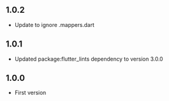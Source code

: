 ## 1.0.2

- Update to ignore .mappers.dart

## 1.0.1

- Updated package:flutter_lints dependency to version 3.0.0

## 1.0.0

- First version
